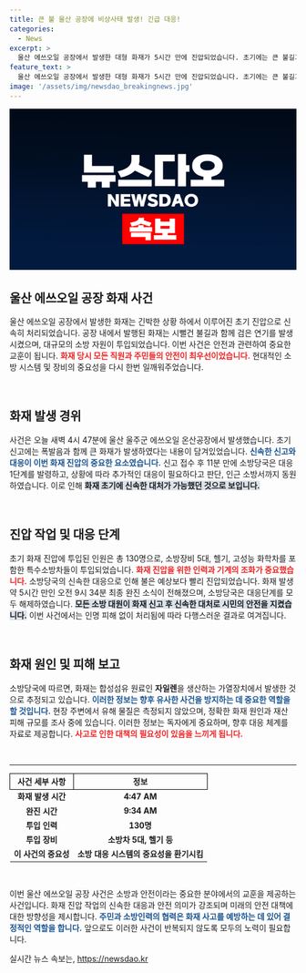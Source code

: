 ```yaml
---
title: 큰 불 울산 공장에 비상사태 발생! 긴급 대응!
categories:
  - News
excerpt: >
  울산 에쓰오일 공장에서 발생한 대형 화재가 5시간 만에 진압되었습니다. 초기에는 큰 불길과 폭발음으로 소방당국이 긴급 대응했지만 다행히 인명 피해는 없었습니다. 화재 원인과 피해 규모 조사 중.
feature_text: >
  울산 에쓰오일 공장에서 발생한 대형 화재가 5시간 만에 진압되었습니다. 초기에는 큰 불길과 폭발음으로 소방당국이 긴급 대응했지만 다행히 인명 피해는 없었습니다. 화재 원인과 피해 규모 조사 중.
image: '/assets/img/newsdao_breakingnews.jpg'
---
```


<p><img src="/assets/img/newsdao_breakingnews.jpg" alt="ontimetimes 속보" /></p>

<h2 data-ke-size="size26">울산 에쓰오일 공장 화재 사건</h2>

<p data-ke-size="size16">울산 에쓰오일 공장에서 발생한 화재는 긴박한 상황 하에서 이루어진 초기 진압으로 신속히 처리되었습니다. 공장 내에서 발행된 화재는 시뻘건 불길과 함께 검은 연기를 발생시켰으며, 대규모의 소방 자원이 투입되었습니다. 이번 사건은 안전과 관련하여 중요한 교훈이 됩니다. <b><span style="color: #ee2323;">화재 당시 모든 직원과 주민들의 안전이 최우선이었습니다.</span></b> 현대적인 소방 시스템 및 장비의 중요성을 다시 한번 일깨워주었습니다.</p>

<p data-ke-size="size16">&nbsp;</p>

<h2 data-ke-size="size26">화재 발생 경위</h2>

<p data-ke-size="size16">사건은 오늘 새벽 4시 47분에 울산 울주군 에쓰오일 온산공장에서 발생했습니다. 초기 신고에는 폭발음과 함께 큰 화재가 발생하였다는 내용이 담겨있었습니다. <b><span style="color: #1a5490;">신속한 신고와 대응이 이번 화재 진압의 중요한 요소였습니다.</span></b> 신고 접수 후 11분 만에 소방당국은 대응 1단계를 발령하고, 상황에 따라 추가적인 대응이 필요하다고 판단, 인근 소방서까지 동원하였습니다. 이로 인해 <b><span style="background-color: #21538527;">화재 초기에 신속한 대처가 가능했던 것으로 보입니다.</span></b></p>

<p data-ke-size="size16">&nbsp;</p>

<h2 data-ke-size="size26">진압 작업 및 대응 단계</h2>

<p data-ke-size="size16">초기 화재 진압에 투입된 인원은 총 130명으로, 소방장비 5대, 헬기, 고성능 화학차를 포함한 특수소방차들이 투입되었습니다. <b><span style="color: #ee2323;">화재 진압을 위한 인력과 기계의 조화가 중요했습니다.</span></b> 소방당국의 신속한 대응으로 인해 불은 예상보다 빨리 진압되었습니다. 화재 발생 약 5시간 만인 오전 9시 34분 최종 완진 소식이 전해졌으며, 소방당국은 대응단계를 모두 해제하였습니다. <b><span style="background-color: #21538527;">모든 소방 대원이 화재 신고 후 신속한 대처로 시민의 안전을 지켰습니다.</span></b> 이번 사건에서는 인명 피해 없이 처리됨에 따라 다행스러운 결과로 여겨집니다.</p>

<p data-ke-size="size16">&nbsp;</p>

<h2 data-ke-size="size26">화재 원인 및 피해 보고</h2>

<p data-ke-size="size16">소방당국에 따르면, 화재는 합성섬유 원료인 <b>자일렌</b>을 생산하는 가열장치에서 발생한 것으로 추정되고 있습니다. <b><span style="color: #1a5490;">이러한 정보는 향후 유사한 사건을 방지하는 데 중요한 역할을 할 것입니다.</span></b> 현장 주변에서 유해 물질은 측정되지 않았으며, 정확한 화재 원인과 재산 피해 규모를 조사 중에 있습니다. 이러한 정보는 독자에게 중요하며, 향후 대응 체계를 자료로 제공합니다. <b><span style="color: #ee2323;">사고로 인한 대책의 필요성이 있음을 느끼게 됩니다.</span></b></p>

<p data-ke-size="size16">&nbsp;</p>

<hr>

<table style="width: 100%; border-collapse: collapse;">
    <tr>
        <th style="border: 1px solid #000; text-align: center;"><b>사건 세부 사항</b></th>
        <th style="border: 1px solid #000; text-align: center;"><b>정보</b></th>
    </tr>
    <tr>
        <td style="text-align: center; height: 17px;"><b>화재 발생 시간</b></td>
        <td style="text-align: center; height: 17px;"><b>4:47 AM</b></td>
    </tr>
    <tr>
        <td style="text-align: center; height: 17px;"><b>완진 시간</b></td>
        <td style="text-align: center; height: 17px;"><b>9:34 AM</b></td>
    </tr>
    <tr>
        <td style="text-align: center; height: 17px;"><b>투입 인력</b></td>
        <td style="text-align: center; height: 17px;"><b>130명</b></td>
    </tr>
    <tr>
        <td style="text-align: center; height: 17px;"><b>투입 장비</b></td>
        <td style="text-align: center; height: 17px;"><b>소방차 5대, 헬기 등</b></td>
    </tr>
    <tr>
        <td style="text-align: center; height: 17px;"><b>이 사건의 중요성</b></td>
        <td style="text-align: center; height: 17px;"><b>소방 대응 시스템의 중요성을 환기시킴</b></td>
    </tr>
</table>

<p data-ke-size="size16">&nbsp;</p>

<p data-ke-size="size16">이번 울산 에쓰오일 공장 사건은 소방과 안전이라는 중요한 분야에서의 교훈을 제공하는 사건입니다. 화재 진압 작업의 신속한 대응과 안전 의미가 강조되며 미래의 안전 대책에 대한 방향성을 제시합니다. <b><span style="color: #1a5490;">주민과 소방인력의 협력은 화재 사고를 예방하는 데 있어 결정적인 역할을 합니다.</span></b> 앞으로도 이러한 사건이 반복되지 않도록 모두의 노력이 필요합니다.</p>
실시간 뉴스 속보는, <a href="https://newsdao.kr" rel="dofollow">https://newsdao.kr</a>


